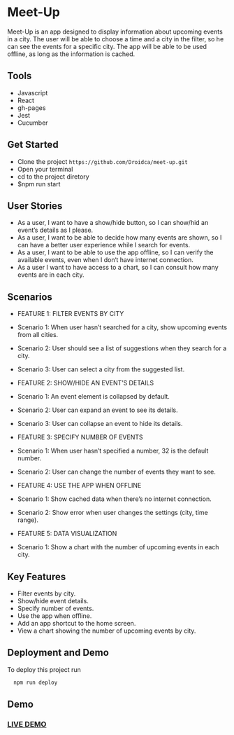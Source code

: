
# Meet-Up

Meet-Up is an app designed to display information about upcoming events in a city. The user will be able to choose a time and a city in the filter, so he can see the events for a specific city.
The app will be able to be used offline, as long as the information is cached.

## Tools

- Javascript
- React
- gh-pages
- Jest
- Cucumber

## Get Started


- Clone the project ```https://github.com/Droidca/meet-up.git```
- Open your terminal
- cd to the project diretory
- $npm run start

## User Stories
- As a user, I want to have a show/hide button, so I can show/hid an event’s details as I please.
- As a user, I want to be able to decide how many events are shown, so I can have a better user experience while I search for events.
- As a user, I want to be able to use the app offline, so I can verify the available events, even when I don‘t have internet connection.
- As a user I want to have access to a chart, so I can consult how many events are in each city.

## Scenarios

- FEATURE 1: FILTER EVENTS BY CITY
- Scenario 1: When user hasn’t searched for a city, show upcoming events from all cities.
- Scenario 2: User should see a list of suggestions when they search for a city.
- Scenario 3: User can select a city from the suggested list.

- FEATURE 2: SHOW/HIDE AN EVENT’S DETAILS
- Scenario 1: An event element is collapsed by default.
- Scenario 2: User can expand an event to see its details.
- Scenario 3: User can collapse an event to hide its details.

- FEATURE 3: SPECIFY NUMBER OF EVENTS
- Scenario 1: When user hasn’t specified a number, 32 is the default number.
- Scenario 2: User can change the number of events they want to see.

- FEATURE 4: USE THE APP WHEN OFFLINE
- Scenario 1: Show cached data when there’s no internet connection.
- Scenario 2: Show error when user changes the settings (city, time range).

- FEATURE 5: DATA VISUALIZATION
- Scenario 1: Show a chart with the number of upcoming events in each city.

## Key Features
- Filter events by city.
- Show/hide event details.
- Specify number of events.
- Use the app when offline.
- Add an app shortcut to the home screen.
- View a chart showing the number of upcoming events by city.

## Deployment and Demo


To deploy this project run

```bash
  npm run deploy
```


## Demo

### <a href="https://droidca.github.io/meet-up/">LIVE DEMO</a> 
